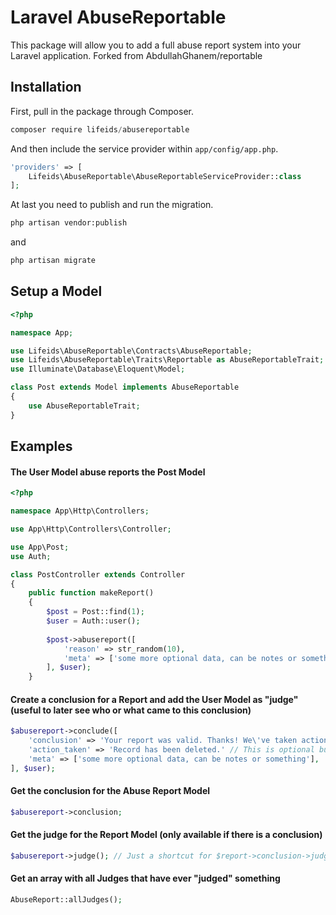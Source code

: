 # Laravel AbuseReportable
This package will allow you to add a full abuse report system into your Laravel application.
Forked from AbdullahGhanem/reportable
## Installation

First, pull in the package through Composer.

```js
composer require lifeids/abusereportable
```

And then include the service provider within `app/config/app.php`.

```php
'providers' => [
    Lifeids\AbuseReportable\AbuseReportableServiceProvider::class
];
```

At last you need to publish and run the migration.

```bash
php artisan vendor:publish
```
and
```bash
php artisan migrate
```

## Setup a Model
```php
<?php

namespace App;

use Lifeids\AbuseReportable\Contracts\AbuseReportable;
use Lifeids\AbuseReportable\Traits\Reportable as AbuseReportableTrait;
use Illuminate\Database\Eloquent\Model;

class Post extends Model implements AbuseReportable
{
    use AbuseReportableTrait;
}

```

## Examples

#### The User Model abuse reports the Post Model
```php
<?php

namespace App\Http\Controllers;

use App\Http\Controllers\Controller;

use App\Post;
use Auth;

class PostController extends Controller
{
    public function makeReport()
    {
        $post = Post::find(1);
        $user = Auth::user();
        
        $post->abusereport([
            'reason' => str_random(10),
            'meta' => ['some more optional data, can be notes or something'],
        ], $user);
    }
```

#### Create a conclusion for a Report and add the User Model as "judge" (useful to later see who or what came to this conclusion)
```php
$abusereport->conclude([
    'conclusion' => 'Your report was valid. Thanks! We\'ve taken action and removed the entry.',
    'action_taken' => 'Record has been deleted.' // This is optional but can be useful to see what happend to the record
    'meta' => ['some more optional data, can be notes or something'],
], $user);
```

#### Get the conclusion for the Abuse Report Model
```php
$abusereport->conclusion;
```

#### Get the judge for the Report Model (only available if there is a conclusion)
```php
$abusereport->judge(); // Just a shortcut for $report->conclusion->judge
```

#### Get an array with all Judges that have ever "judged" something
```php
AbuseReport::allJudges();
